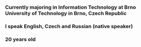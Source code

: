 ### Currently majoring in Information Technology at Brno University of Technology in Brno, Czech Republic
### I speak English, Czech and Russian (native speaker)
### 20 years old
